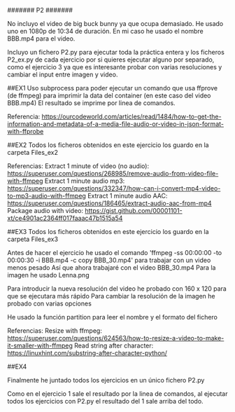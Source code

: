 ####### P2 #######

No incluyo el video de big buck bunny ya que ocupa demasiado. He usado uno en 1080p de 10:34 de duración. 
En mi caso he usado el nombre BBB.mp4 para el video.

Incluyo un fichero P2.py para ejecutar toda la práctica entera y los ficheros P2_ex.py de cada ejercicio por si quieres ejecutar alguno 
por separado, como el ejercicio 3 ya que es interesante probar con varias resoluciones y cambiar el input entre imagen y video.

##EX1
Uso subprocess para poder ejecutar un comando que usa ffprove (de ffmpeg) para imprimir la data del container (en este caso del video BBB.mp4)
El resultado se imprime por linea de comandos.

Referencia: https://ourcodeworld.com/articles/read/1484/how-to-get-the-information-and-metadata-of-a-media-file-audio-or-video-in-json-format-with-ffprobe

##EX2
Todos los ficheros obtenidos en este ejercicio los guardo en la carpeta Files_ex2

Referencias:
	Extract 1 minute of video (no audio): https://superuser.com/questions/268985/remove-audio-from-video-file-with-ffmpeg
	Extract 1 minute audio mp3: https://superuser.com/questions/332347/how-can-i-convert-mp4-video-to-mp3-audio-with-ffmpeg
	Extract 1 minute audio AAC: https://superuser.com/questions/186465/extract-audio-aac-from-mp4
	Package audio with video: https://gist.github.com/00001101-xt/ce4901ac2364ff017faaac47b1515a54

##EX3
Todos los ficheros obtenidos en este ejercicio los guardo en la carpeta Files_ex3

Antes de hacer el ejercicio he usado el comando 'ffmpeg -ss 00:00:00 -to 00:00:30 -i BBB.mp4 -c copy BBB_30.mp4' para trabajar con un video menos pesado
Así que ahora trabajaré con el video BBB_30.mp4
Para la imagen he usado Lenna.png

Para introducir la nueva resolución del video he probado con 160 x 120 para que se ejecutara más rápido
Para cambiar la resolución de la imagen he probado con varias opciones

He usado la función partition para leer el nombre y el formato del fichero 

Referencias:
	Resize with ffmpeg: https://superuser.com/questions/624563/how-to-resize-a-video-to-make-it-smaller-with-ffmpeg
	Read string after character: https://linuxhint.com/substring-after-character-python/

##EX4


Finalmente he juntado todos los ejercicios en un único fichero P2.py

Como en el ejercicio 1 sale el resultado por la linea de comandos, al ejecutar todos los ejercicios con P2.py el resultado del 1 sale arriba del todo.


